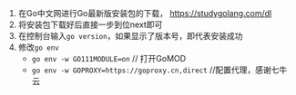 1. 在Go中文网进行Go最新版安装包的下载， https://studygolang.com/dl
2. 将安装包下载好后直接一步到位next即可
3. 在控制台输入`go version`，如果显示了版本号，即代表安装成功
4. 修改`go env`
   * `go env -w GO111MODULE=on`   // 打开GoMOD
   * `go env -w GOPROXY=https://goproxy.cn,direct`  //配置代理，感谢七牛云